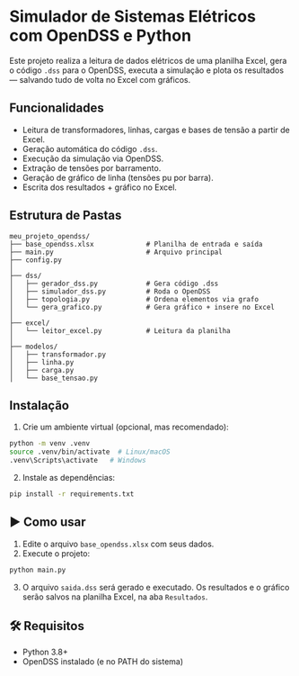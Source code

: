 # Simulador de Sistemas Elétricos com OpenDSS e Python

Este projeto realiza a leitura de dados elétricos de uma planilha Excel, gera o código `.dss` para o OpenDSS, executa a simulação e plota os resultados — salvando tudo de volta no Excel com gráficos.

## Funcionalidades

- Leitura de transformadores, linhas, cargas e bases de tensão a partir de Excel.
- Geração automática do código `.dss`.
- Execução da simulação via OpenDSS.
- Extração de tensões por barramento.
- Geração de gráfico de linha (tensões pu por barra).
- Escrita dos resultados + gráfico no Excel.

## Estrutura de Pastas

```
meu_projeto_opendss/
├── base_opendss.xlsx             # Planilha de entrada e saída
├── main.py                       # Arquivo principal
├── config.py
│
├── dss/
│   ├── gerador_dss.py            # Gera código .dss
│   ├── simulador_dss.py          # Roda o OpenDSS
│   ├── topologia.py              # Ordena elementos via grafo
│   └── gera_grafico.py           # Gera gráfico + insere no Excel
│
├── excel/
│   └── leitor_excel.py           # Leitura da planilha
│
├── modelos/
│   ├── transformador.py
│   ├── linha.py
│   ├── carga.py
│   └── base_tensao.py
```

## Instalação

1. Crie um ambiente virtual (opcional, mas recomendado):

```bash
python -m venv .venv
source .venv/bin/activate  # Linux/macOS
.venv\Scripts\activate   # Windows
```

2. Instale as dependências:

```bash
pip install -r requirements.txt
```

## ▶️ Como usar

1. Edite o arquivo `base_opendss.xlsx` com seus dados.
2. Execute o projeto:

```bash
python main.py
```

3. O arquivo `saida.dss` será gerado e executado. Os resultados e o gráfico serão salvos na planilha Excel, na aba `Resultados`.

## 🛠 Requisitos

- Python 3.8+
- OpenDSS instalado (e no PATH do sistema)
